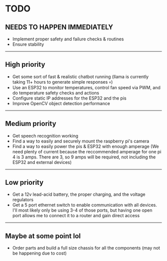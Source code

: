# TODO
## NEEDS TO HAPPEN IMMEDIATELY
* Implement proper safety and failure checks & routines
* Ensure stability

---

## High priority
* Get some sort of fast & realistic chatbot running (llama is currently taking 11+ hours to generate simple responses 💀)
* Use an ESP32 to monitor temperatures, control fan speed via PWM, and do temperature safety checks and actions
* Configure static IP addresses for the ESP32 and the pis
* Improve OpenCV object detection performance

---

## Medium priority
* Get speech recognition working
* Find a way to easily and securely mount the raspberry pi's camera
* Find a way to easily power the pis & ESP32 with enough amperage (We need plenty of current because the reccommended amperage for one pi 4 is 3 amps. There are 3, so 9 amps will be required, not including the ESP32 and external devices)

---

## Low priority
* Get a 12v lead-acid battery, the proper charging, and the voltage regulators
* Get a 5 port ethernet switch to enable communication with all devices. I'll most likely only be using 3-4 of those ports, but having one open port allows me to connect it to a router and gain direct access

---

## Maybe at some point lol
* Order parts and build a full size chassis for all the components (may not be happening due to cost)
